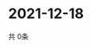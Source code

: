 # 2021-12-18
  共 0条

  <!-- BEGIN -->
  <!-- 最后更新时间Sat Dec 18 2021 20:05:28 GMT+0000 (Coordinated Universal Time) -->
  
  <!-- END -->
  
  